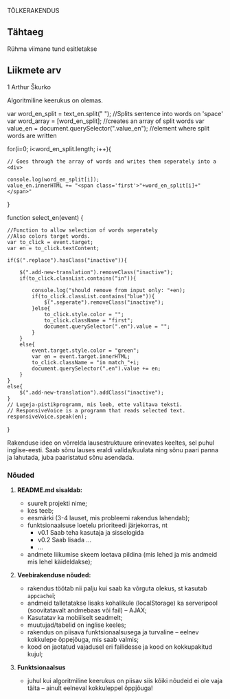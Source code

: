 TÕLKERAKENDUS

## Tähtaeg 

Rühma viimane tund esitletakse

## Liikmete arv
1 Arthur Škurko

Algoritmiline keerukus on olemas. 

var word_en_split = text_en.split(" "); //Splits sentence into words on 'space'
var word_array = [word_en_split]; //creates an array of split words
var value_en = document.querySelector(".value_en"); //element where split words are written 

for(i=0; i<word_en_split.length; i++){ 
	
	// Goes through the array of words and writes them seperately into a <div>
	
	console.log(word_en_split[i]);
	value_en.innerHTML += "<span class='first'>"+word_en_split[i]+" </span>"
	
}

function select_en(event) {
				
	//Function to allow selection of words seperately
	//Also colors target words.
	var to_click = event.target;
	var en = to_click.textContent;
	
	if($(".replace").hasClass("inactive")){
		
		$(".add-new-translation").removeClass("inactive");
		if(to_click.classList.contains("in")){
			
			console.log("should remove from input only: "+en);
			if(to_click.classList.contains("blue")){
				$(".seperate").removeClass("inactive");
			}else{
				to_click.style.color = "";
				to_click.className = "first";
				document.querySelector(".en").value = "";
			}
		}
		else{
			event.target.style.color = "green";
			var en = event.target.innerHTML;
			to_click.className = "in match_"+i;
			document.querySelector(".en").value += en;
		}
	}
	else{
		$(".add-new-translation").addClass("inactive");
	}
	// Lugeja-pistikprogramm, mis loeb, ette valitava teksti.
	// ResponsiveVoice is a programm that reads selected text.
	responsiveVoice.speak(en);
}

Rakenduse idee on võrrelda lausestruktuure erinevates keeltes, sel puhul inglise-eesti. Saab sõnu lauses eraldi valida/kuulata ning sõnu paari panna ja lahutada, juba paaristatud sõnu asendada.

### Nõuded

1. **README.md sisaldab:**
    * suurelt projekti nime;
    * kes teeb;
    * eesmärki (3-4 lauset, mis probleemi rakendus lahendab);
    * funktsionaalsuse loetelu prioriteedi järjekorras, nt
        * v0.1 Saab teha kasutaja ja sisselogida
        * v0.2 Saab lisada ...
        * ...
    * andmete liikumise skeem loetava pildina (mis lehed ja mis andmeid mis lehel käideldakse);

2. **Veebirakenduse nõuded:**
    * rakendus töötab nii palju kui saab ka võrguta olekus, st kasutab `appcache`i;
    * andmeid talletatakse lisaks kohalikule (localStorage) ka serveripool (soovitatavalt andmebaas või fail) – AJAX;
    * Kasutatav ka mobiilselt seadmelt;
    * muutujad/tabelid on inglise keeles;
    * rakendus on piisava funktsionaalsusega ja turvaline – eelnev kokkulepe õppejõuga, mis saab valmis;
    * kood on jaotatud vajadusel eri failidesse ja kood on kokkupakitud kujul;

3. **Funktsionaalsus**
    * juhul kui algoritmiline keerukus on piisav siis kõiki nõudeid ei ole vaja täita – ainult eelneval kokkuleppel õppjõuga!

